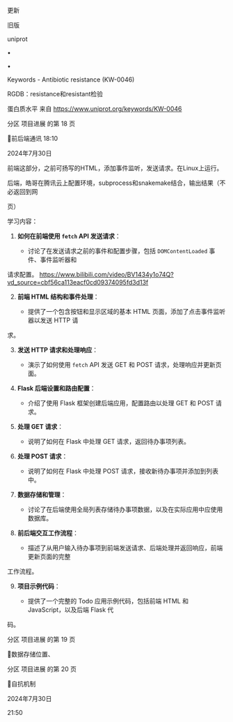 

更新

旧版

uniprot

•

•

Keywords - Antibiotic resistance (KW-0046)

RGDB：resistance和resistant检验

蛋白质水平
来自 <https://www.uniprot.org/keywords/KW-0046>



分区 项目进展 的第 18 页

前后端通讯
18:10

2024年7月30日

前端这部分，之前可扬写的HTML，添加事件监听，发送请求。在Linux上运行。

后端，皓哥在腾讯云上配置环境，subprocess和snakemake结合，输出结果（不必返回到网

页）

学习内容：

1. **如何在前端使用 `fetch` API 发送请求**：

   - 讨论了在发送请求之前的事件和配置步骤，包括 `DOMContentLoaded` 事件、事件监听器和

请求配置。
https://www.bilibili.com/video/BV1434y1o74Q?vd_source=cbf56ca113eacf0cd09374095fd3d13f

2. **前端 HTML 结构和事件处理**：

   - 提供了一个包含按钮和显示区域的基本 HTML 页面，添加了点击事件监听器以发送 HTTP 请

求。

3. **发送 HTTP 请求和处理响应**：

   - 演示了如何使用 `fetch` API 发送 GET 和 POST 请求，处理响应并更新页面。

4. **Flask 后端设置和路由配置**：

   - 介绍了使用 Flask 框架创建后端应用，配置路由以处理 GET 和 POST 请求。

5. **处理 GET 请求**：

   - 说明了如何在 Flask 中处理 GET 请求，返回待办事项列表。

6. **处理 POST 请求**：

   - 说明了如何在 Flask 中处理 POST 请求，接收新待办事项并添加到列表中。

7. **数据存储和管理**：

   - 讨论了在后端使用全局列表存储待办事项数据，以及在实际应用中应使用数据库。

8. **前后端交互工作流程**：

   - 描述了从用户输入待办事项到前端发送请求、后端处理并返回响应，前端更新页面的完整

工作流程。

9. **项目示例代码**：

   - 提供了一个完整的 Todo 应用示例代码，包括前端 HTML 和 JavaScript，以及后端 Flask 代

码。

分区 项目进展 的第 19 页

数据存储位置、

分区 项目进展 的第 20 页

自抗机制

2024年7月30日

21:50